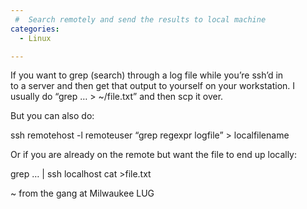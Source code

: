 ```yaml
---
 #  Search remotely and send the results to local machine
categories:
  - Linux

---
```

If you want to grep (search) through a log file while you&#8217;re ssh&#8217;d in  
to a server and then get that output to yourself on your workstation. I  
usually do &#8220;grep &#8230; > ~/file.txt&#8221; and then scp it over. 

But you can also do:

ssh remotehost -l remoteuser &#8220;grep regexpr logfile&#8221; > localfilename

Or if you are already on the remote but want the file to end up locally:

grep &#8230; | ssh localhost cat \>file.txt

~ from the gang at Milwaukee LUG